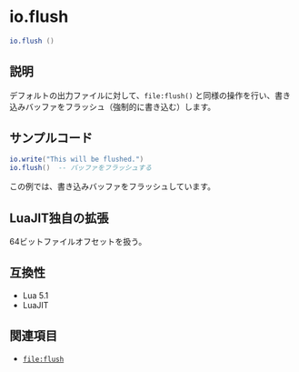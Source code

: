 # io.flush

```lua
io.flush ()
```

## 説明

デフォルトの出力ファイルに対して、`file:flush()` と同様の操作を行い、書き込みバッファをフラッシュ（強制的に書き込む）します。

## サンプルコード

```lua
io.write("This will be flushed.")
io.flush()  -- バッファをフラッシュする
```

この例では、書き込みバッファをフラッシュしています。

## LuaJIT独自の拡張

64ビットファイルオフセットを扱う。

## 互換性

- Lua 5.1
- LuaJIT

## 関連項目

- [`file:flush`](file_flush.md)